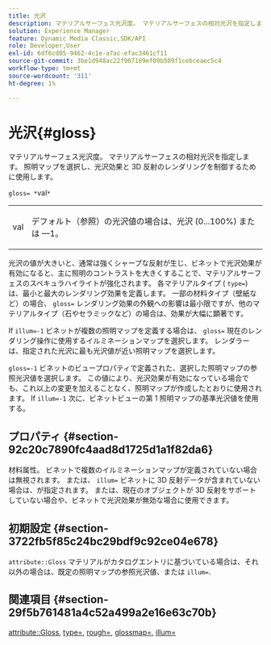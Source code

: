 ```yaml
---
title: 光沢
description: マテリアルサーフェス光沢度。 マテリアルサーフェスの相対光沢を指定します。 照明マップを選択し、光沢効果と 3D 反射のレンダリングを制御するために使用します。
solution: Experience Manager
feature: Dynamic Media Classic,SDK/API
role: Developer,User
exl-id: 6df6cd05-9462-4c1e-a7ac-efac3461cf11
source-git-commit: 3be1d948ac22f907169ef09b509f1cebceaec5c4
workflow-type: tm+mt
source-wordcount: '311'
ht-degree: 1%

---
```


# 光沢{#gloss}

マテリアルサーフェス光沢度。 マテリアルサーフェスの相対光沢を指定します。 照明マップを選択し、光沢効果と 3D 反射のレンダリングを制御するために使用します。

`gloss= *`val`*`

<table id="simpletable_82166CA080AD401180404462FB2407D7"> 
 <tr class="strow"> 
  <td class="stentry"> <p><span class="codeph"> <span class="varname"> val</span> </span> </p></td> 
  <td class="stentry"> <p>デフォルト（参照）の光沢値の場合は、光沢 (0...100%) または —1。 </p></td> 
 </tr> 
</table>

光沢の値が大きいと、通常は強くシャープな反射が生じ、ビネットで光沢効果が有効になると、主に照明のコントラストを大きくすることで、マテリアルサーフェスのスペキュラハイライトが強化されます。 各マテリアルタイプ ( `type=`) は、最小と最大のレンダリング効果を定義します。 一部の材料タイプ（壁紙など）の場合、 `gloss=` レンダリング効果の外観への影響は最小限ですが、他のマテリアルタイプ（石やセラミックなど）の場合は、効果が大幅に顕著です。

If `illum=-1` ビネットが複数の照明マップを定義する場合は、 `gloss=` 現在のレンダリング操作に使用するイルミネーションマップを選択します。 レンダラーは、指定された光沢に最も光沢値が近い照明マップを選択します。

`gloss=-1` ビネットのビュープロパティで定義された、選択した照明マップの参照光沢値を選択します。 この値により、光沢効果が有効になっている場合でも、これ以上の変更を加えることなく、照明マップが作成したとおりに使用されます。 If `illum=-1` 次に、ビネットビューの第 1 照明マップの基準光沢値を使用する。

## プロパティ {#section-92c20c7890fc4aad8d1725d1a1f82da6}

材料属性。 ビネットで複数のイルミネーションマップが定義されていない場合は無視されます。 または、 `illum=` ビネットに 3D 反射データが含まれていない場合は、が指定されます。 または、現在のオブジェクトが 3D 反射をサポートしていない場合や、ビネットで光沢効果が無効な場合に使用できます。

## 初期設定 {#section-3722fb5f85c24bc29bdf9c92ce04e678}

`attribute::Gloss` マテリアルがカタログエントリに基づいている場合は、それ以外の場合は、既定の照明マップの参照光沢値、または `illum=`.

## 関連項目 {#section-29f5b761481a4c52a499a2e16e63c70b}

[attribute::Gloss](../../../../../ir-api/material-cat/image-rendering-api-ref/c-ir-material-catalog/c-ir-material-data-reference/r-ir-cat-gloss.md#reference-5277f62a67e2408ab94699aa712f1eeb), [type=](../../../../../ir-api/http-protocol/image-rendering-api-ref/c-ir-http-protocol-ref/c-ir-http-protocol-command-reference/r-ir-http-type.md#reference-128c7de89e2d46838019b560f3f84a35), [rough=](../../../../../ir-api/http-protocol/image-rendering-api-ref/c-ir-http-protocol-ref/c-ir-http-protocol-command-reference/r-ir-rough.md#reference-00add846b09f4dc39420bda1ca414180), [glossmap=](../../../../../ir-api/http-protocol/image-rendering-api-ref/c-ir-http-protocol-ref/c-ir-http-protocol-command-reference/r-ir-glossmap.md#reference-99940148ae6a401482b2d03c68530f3a), [illum=](../../../../../ir-api/http-protocol/image-rendering-api-ref/c-ir-http-protocol-ref/c-ir-http-protocol-command-reference/r-ir-http-illum.md#reference-8efe483a30684022bfe711eb73efbee6)

